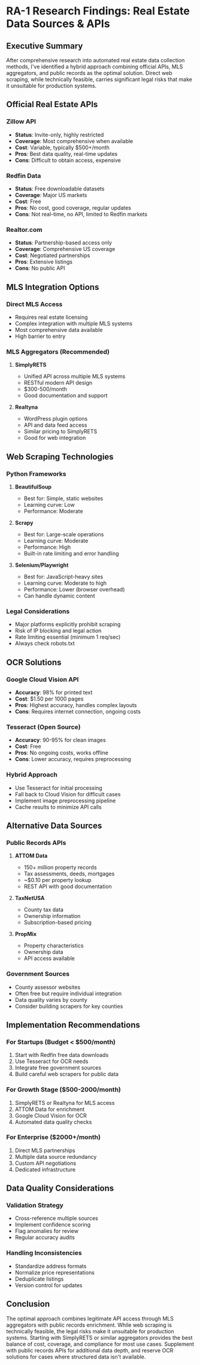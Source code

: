 # RA-1 Research Findings: Real Estate Data Sources & APIs

## Executive Summary
After comprehensive research into automated real estate data collection methods, I've identified a hybrid approach combining official APIs, MLS aggregators, and public records as the optimal solution. Direct web scraping, while technically feasible, carries significant legal risks that make it unsuitable for production systems.

## Official Real Estate APIs

### Zillow API
- **Status**: Invite-only, highly restricted
- **Coverage**: Most comprehensive when available
- **Cost**: Variable, typically $500+/month
- **Pros**: Best data quality, real-time updates
- **Cons**: Difficult to obtain access, expensive

### Redfin Data
- **Status**: Free downloadable datasets
- **Coverage**: Major US markets
- **Cost**: Free
- **Pros**: No cost, good coverage, regular updates
- **Cons**: Not real-time, no API, limited to Redfin markets

### Realtor.com
- **Status**: Partnership-based access only
- **Coverage**: Comprehensive US coverage
- **Cost**: Negotiated partnerships
- **Pros**: Extensive listings
- **Cons**: No public API

## MLS Integration Options

### Direct MLS Access
- Requires real estate licensing
- Complex integration with multiple MLS systems
- Most comprehensive data available
- High barrier to entry

### MLS Aggregators (Recommended)
1. **SimplyRETS**
   - Unified API across multiple MLS systems
   - RESTful modern API design
   - $300-500/month
   - Good documentation and support

2. **Realtyna**
   - WordPress plugin options
   - API and data feed access
   - Similar pricing to SimplyRETS
   - Good for web integration

## Web Scraping Technologies

### Python Frameworks
1. **BeautifulSoup**
   - Best for: Simple, static websites
   - Learning curve: Low
   - Performance: Moderate

2. **Scrapy**
   - Best for: Large-scale operations
   - Learning curve: Moderate
   - Performance: High
   - Built-in rate limiting and error handling

3. **Selenium/Playwright**
   - Best for: JavaScript-heavy sites
   - Learning curve: Moderate to high
   - Performance: Lower (browser overhead)
   - Can handle dynamic content

### Legal Considerations
- Major platforms explicitly prohibit scraping
- Risk of IP blocking and legal action
- Rate limiting essential (minimum 1 req/sec)
- Always check robots.txt

## OCR Solutions

### Google Cloud Vision API
- **Accuracy**: 98% for printed text
- **Cost**: $1.50 per 1000 pages
- **Pros**: Highest accuracy, handles complex layouts
- **Cons**: Requires internet connection, ongoing costs

### Tesseract (Open Source)
- **Accuracy**: 90-95% for clean images
- **Cost**: Free
- **Pros**: No ongoing costs, works offline
- **Cons**: Lower accuracy, requires preprocessing

### Hybrid Approach
- Use Tesseract for initial processing
- Fall back to Cloud Vision for difficult cases
- Implement image preprocessing pipeline
- Cache results to minimize API calls

## Alternative Data Sources

### Public Records APIs
1. **ATTOM Data**
   - 150+ million property records
   - Tax assessments, deeds, mortgages
   - ~$0.10 per property lookup
   - REST API with good documentation

2. **TaxNetUSA**
   - County tax data
   - Ownership information
   - Subscription-based pricing

3. **PropMix**
   - Property characteristics
   - Ownership data
   - API access available

### Government Sources
- County assessor websites
- Often free but require individual integration
- Data quality varies by county
- Consider building scrapers for key counties

## Implementation Recommendations

### For Startups (Budget < $500/month)
1. Start with Redfin free data downloads
2. Use Tesseract for OCR needs
3. Integrate free government sources
4. Build careful web scrapers for public data

### For Growth Stage ($500-2000/month)
1. SimplyRETS or Realtyna for MLS access
2. ATTOM Data for enrichment
3. Google Cloud Vision for OCR
4. Automated data quality checks

### For Enterprise ($2000+/month)
1. Direct MLS partnerships
2. Multiple data source redundancy
3. Custom API negotiations
4. Dedicated infrastructure

## Data Quality Considerations

### Validation Strategy
- Cross-reference multiple sources
- Implement confidence scoring
- Flag anomalies for review
- Regular accuracy audits

### Handling Inconsistencies
- Standardize address formats
- Normalize price representations
- Deduplicate listings
- Version control for updates

## Conclusion

The optimal approach combines legitimate API access through MLS aggregators with public records enrichment. While web scraping is technically feasible, the legal risks make it unsuitable for production systems. Starting with SimplyRETS or similar aggregators provides the best balance of cost, coverage, and compliance for most use cases. Supplement with public records APIs for additional data depth, and reserve OCR solutions for cases where structured data isn't available.